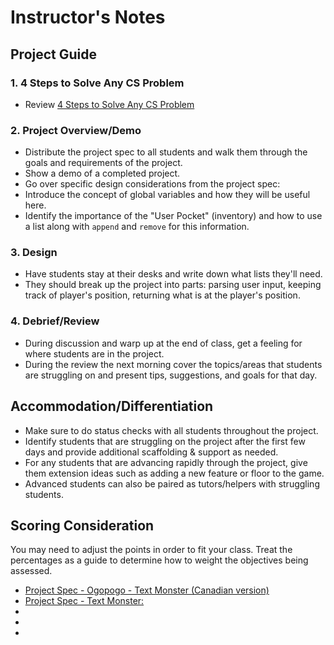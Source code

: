 # Instructor's Notes

## Project Guide

### 1. 4 Steps to Solve Any CS Problem

* Review [4 Steps to Solve Any CS Problem][]

### 2. Project Overview/Demo

* Distribute the project spec to all students and walk them through the goals and requirements of the project.
* Show a demo of a completed project.
* Go over specific design considerations from the project spec:
* Introduce the concept of global variables and how they will be useful here.
* Identify the importance of the "User Pocket" (inventory) and how to use a list along with `append` and `remove` for this information.

### 3. Design

* Have students stay at their desks and write down what lists they'll need.
* They should break up the project into parts: parsing user input, keeping track of player's position, returning what is at the player's position.

### 4. Debrief/Review

* During discussion and warp up at the end of class, get a feeling for where students are in the project.
* During the review the next morning cover the topics/areas that students are struggling on and present tips, suggestions, and goals for that day.

## Accommodation/Differentiation

* Make sure to do status checks with all students throughout the project.
* Identify students that are struggling on the project after the first few days and provide additional scaffolding & support as needed.
* For any students that are advancing rapidly through the project, give them extension ideas such as adding a new feature or floor to the game.
* Advanced students can also be paired as tutors/helpers with struggling students.



## Scoring Consideration

You may need to adjust the points in order to fit your class. Treat the percentages as a guide to determine how to weight the objectives being assessed.

* [Project Spec - Ogopogo - Text Monster (Canadian version)](project_canada.md)
* [Project Spec - Text Monster:](project.md)
* [Project Spec - To-do List]: projecta.md\
* [Text Monster Game - Example Code]: project_file.py
* [TEALS Dashboard]:http:/www.tealsk12.org/dashboard
[4 Steps to Solve Any CS Problem]:https://github.com/TEALS-IntroCS/2nd-semester-introduction-to-computer-science-principles/raw/master/units/4%20Steps%20to%20Solve%20Any%20CS%20Problem.pdf
[1]: https://github.com/TEALSK12/2nd-semester-introduction-to-computer-science/raw/master/units/2_unit/07_lesson/project.docx
[2]: https://github.com/TEALSK12/2nd-semester-introduction-to-computer-science/raw/master/units/2_unit/07_lesson/project.pdf
[3]: https://github.com/TEALSK12/2nd-semester-introduction-to-computer-science/raw/master/units/2_unit/07_lesson/project_canada.docx
[4]: https://github.com/TEALSK12/2nd-semester-introduction-to-computer-science/raw/master/units/2_unit/07_lesson/project_canada.pdf
[5]: https://github.com/TEALSK12/2nd-semester-introduction-to-computer-science/raw/master/units/2_unit/07_lesson/projecta.docx
[6]: https://github.com/TEALSK12/2nd-semester-introduction-to-computer-science/raw/master/units/2_unit/07_lesson/projecta.pdf
